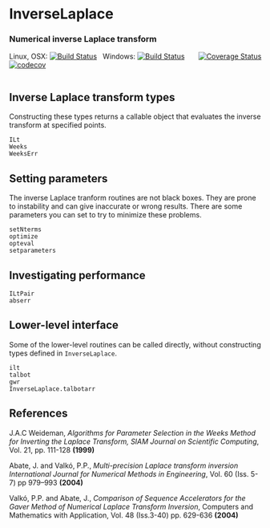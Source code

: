 # InverseLaplace
### Numerical inverse Laplace transform

Linux, OSX: [![Build Status](https://travis-ci.org/jlapeyre/InverseLaplace.jl.svg)](https://travis-ci.org/jlapeyre/InverseLaplace.jl)
&nbsp;
Windows: [![Build Status](https://ci.appveyor.com/api/projects/status/github/jlapeyre/InverseLaplace.jl?branch=master&svg=true)](https://ci.appveyor.com/project/jlapeyre/inverselaplace-jl)
&nbsp; &nbsp; &nbsp;
[![Coverage Status](https://coveralls.io/repos/github/jlapeyre/InverseLaplace.jl/badge.svg?branch=master)](https://coveralls.io/github/jlapeyre/InverseLaplace.jl?branch=master)
[![codecov](https://codecov.io/gh/jlapeyre/InverseLaplace.jl/branch/master/graph/badge.svg)](https://codecov.io/gh/jlapeyre/InverseLaplace.jl)

```@contents
```

## Inverse Laplace transform types

Constructing these types returns a callable object that evaluates the inverse transform at specified points.

```@docs
ILt
Weeks
WeeksErr
```

## Setting parameters

The inverse Laplace tranform routines are not black boxes. They are prone to instability and can give inaccurate or
wrong results. There are some parameters you can set to try to minimize these problems.

```@docs
setNterms
optimize
opteval
setparameters
```

## Investigating performance

```@docs
ILtPair
abserr
```

## Lower-level interface

Some of the lower-level routines can be called directly, without constructing types defined in `InverseLaplace`.

```@docs
ilt
talbot
gwr
InverseLaplace.talbotarr
```

## References

J.A.C Weideman, *Algorithms for Parameter Selection in the Weeks Method for Inverting the Laplace Transform,
SIAM Journal on Scientific Computing*, Vol. 21, pp. 111-128 **(1999)**


Abate, J. and Valkó, P.P., *Multi-precision Laplace transform inversion
International Journal for Numerical Methods in Engineering*, Vol. 60 (Iss. 5-7) pp 979–993 **(2004)**

Valkó, P.P. and Abate, J.,
*Comparison of Sequence Accelerators for the Gaver Method of Numerical Laplace Transform Inversion*,
Computers and Mathematics with Application,  Vol. 48 (Iss.3-40) pp. 629-636 **(2004)**
